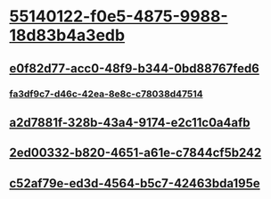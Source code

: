 # [55140122-f0e5-4875-9988-18d83b4a3edb](TocOutOfQuery)
## [e0f82d77-acc0-48f9-b344-0bd88767fed6](TocOutOfQuery)
### [fa3df9c7-d46c-42ea-8e8c-c78038d47514](TocOutOfQuery)
## [a2d7881f-328b-43a4-9174-e2c11c0a4afb](TocOutOfQuery)
## [2ed00332-b820-4651-a61e-c7844cf5b242](TocOutOfQuery)
## [c52af79e-ed3d-4564-b5c7-42463bda195e](TocOutOfQuery)
